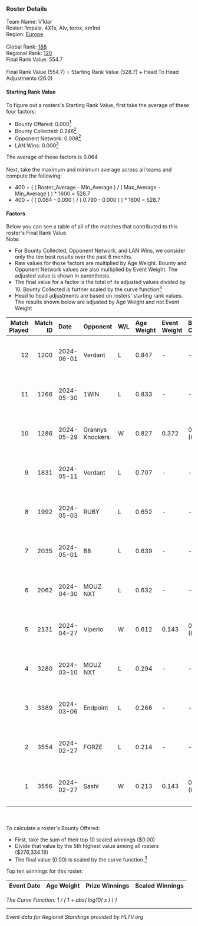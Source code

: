 ### Roster Details<br />
Team Name: V1dar<br />
Roster: 1mpala, 4X1s, Alv, torox, xm1nd<br />
Region: [Europe]( ../standings_europe.md)<br />
<br />
Global Rank: [188](../standings_global.md)<br />
Regional Rank: [120]( ../standings_europe.md)<br />
Final Rank Value:  554.7<br />
<br />
Final Rank Value (554.7) = Starting Rank Value (528.7) + Head To Head Adjustments (26.0)<br />

#### Starting Rank Value<br />
To figure out a rosters's Starting Rank Value, first take the average of these four factors:<br />
- Bounty Offered: 0.000[<sup>1</sup>](#table2)
- Bounty Collected: 0.246[<sup>2</sup>](#table1)
- Opponent Network: 0.008[<sup>2</sup>](#table1)
- LAN Wins: 0.000[<sup>2</sup>](#table1)

The average of these factors is 0.064<br />
<br />
Next, take the maximum and minimum average across all teams and compute the following:<br />
- 400 + ( ( Roster_Average - Min_Average ) / ( Max_Average - Min_Average ) ) * 1600 = 528.7
- 400 + ( ( 0.064 - 0.000 ) / ( 0.790 - 0.000 ) ) * 1600 = 528.7


#### Factors<br />
Below you can see a table of all of the matches that contributed to this roster's Final Rank Value.<br />
Note:<br />

- For Bounty Collected, Opponent Network, and LAN Wins, we consider only the ten best results over the past 6 months.
- Raw values for those factors are multiplied by Age Weight. Bounty and Opponent Network values are also multiplied by Event Weight. The adjusted value is shown in parenthesis.
- The final value for a factor is the total of its adjusted values divided by 10. Bounty Collected is further scaled by the curve function[<sup>3</sup>](#curveFunction)
- Head to head adjustments are based on rosters' starting rank values. The results shown below are adjusted by Age Weight and not Event Weight
<span id="table1"></span><br />


| Match Played | Match ID | Date       | Opponent         | W/L | Age Weight | Event Weight | Bounty Collected | Opponent Network | LAN Wins  | H2H Adj. | Roster                          |
| -: | -: | :- | :- | :- | :- | :- | :- | :- | :- | -: | :- |
|           12 |     1200 | 2024-06-01 | Verdant          | L   | 0.847      | -            | -                | -                | -         |    -3.20 | 1mpala, 4X1s, Alv, torox, xm1nd |
|           11 |     1266 | 2024-05-30 | 1WIN             | L   | 0.833      | -            | -                | -                | -         |    -1.86 | 1mpala, 4X1s, Alv, torox, xm1nd |
|           10 |     1286 | 2024-05-29 | Grannys Knockers | W   | 0.827      | 0.372        | 0.005 (0.001)    | 0.143 (0.044)    | 0 (0.000) |    20.87 | 1mpala, 4X1s, Alv, torox, xm1nd |
|            9 |     1831 | 2024-05-11 | Verdant          | L   | 0.707      | -            | -                | -                | -         |    -2.04 | 1mpala, 4X1s, Alv, torox, xm1nd |
|            8 |     1992 | 2024-05-03 | RUBY             | L   | 0.652      | -            | -                | -                | -         |    -1.98 | 1mpala, 4X1s, Alv, torox, xm1nd |
|            7 |     2035 | 2024-05-01 | B8               | L   | 0.639      | -            | -                | -                | -         |    -1.16 | 1mpala, 4X1s, Alv, torox, xm1nd |
|            6 |     2062 | 2024-04-30 | MOUZ NXT         | L   | 0.632      | -            | -                | -                | -         |    -1.14 | 1mpala, 4X1s, Alv, torox, xm1nd |
|            5 |     2131 | 2024-04-27 | Viperio          | W   | 0.612      | 0.143        | 0.002 (0.000)    | 0.045 (0.004)    | 0 (0.000) |    12.12 | 1mpala, 4X1s, Alv, torox, xm1nd |
|            4 |     3280 | 2024-03-10 | MOUZ NXT         | L   | 0.294      | -            | -                | -                | -         |    -0.47 | 1mpala, 4X1s, Alv, lom1k, torox |
|            3 |     3389 | 2024-03-06 | Endpoint         | L   | 0.266      | -            | -                | -                | -         |    -0.99 | 1mpala, 4X1s, Alv, lom1k, torox |
|            2 |     3554 | 2024-02-27 | FORZE            | L   | 0.214      | -            | -                | -                | -         |    -0.69 | 1mpala, 4X1s, Alv, lom1k, torox |
|            1 |     3556 | 2024-02-27 | Sashi            | W   | 0.213      | 0.143        | 0.234 (0.007)    | 1.000 (0.030)    | 0 (0.000) |     6.52 | 1mpala, 4X1s, Alv, lom1k, torox |

<br />
<span id="table2"></span><br />
To calculate a roster's Bounty Offered:<br />

- First, take the sum of their top 10 scaled winnings ($0.00)
- Divide that value by the 5th highest value among all rosters ($276,334.18)
- The final value (0.00) is scaled by the curve function.[<sup>3</sup>](#curveFunction)

Top ten winnings for this roster:<br />

| Event Date | Age Weight | Prize Winnings | Scaled Winnings |
| :- | -: | :- | :- |


<span id="curveFunction"></span>_The Curve Function: 1 / ( 1 + abs( log10( x ) ) )_<br />

---
_Event data for Regional Standings provided by HLTV.org_<br />

